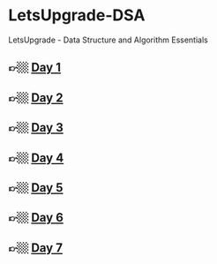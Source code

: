 # LetsUpgrade-DSA
LetsUpgrade - Data Structure and Algorithm Essentials

## 👉🏼 [Day 1](https://github.com/G1Joshi/LetsUpgrade-DSA/tree/main/Assignments/Day%201)
## 👉🏼 [Day 2](https://github.com/G1Joshi/LetsUpgrade-DSA/tree/main/Assignments/Day%202)
## 👉🏼 [Day 3](https://github.com/G1Joshi/LetsUpgrade-DSA/tree/main/Assignments/Day%203)
## 👉🏼 [Day 4](https://github.com/G1Joshi/LetsUpgrade-DSA/tree/main/Assignments/Day%204)
## 👉🏼 [Day 5](https://github.com/G1Joshi/LetsUpgrade-DSA/tree/main/Assignments/Day%205)
## 👉🏼 [Day 6](https://github.com/G1Joshi/LetsUpgrade-DSA/tree/main/Assignments/Day%206)
## 👉🏼 [Day 7](https://github.com/G1Joshi/LetsUpgrade-DSA/tree/main/Assignments/Day%207)
